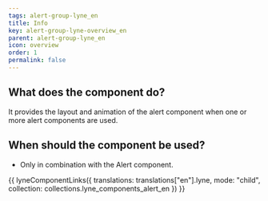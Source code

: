 ```yaml
---
tags: alert-group-lyne_en
title: Info
key: alert-group-lyne-overview_en
parent: alert-group-lyne_en
icon: overview
order: 1
permalink: false
---
```


## What does the component do?
It provides the layout and animation of the alert component when one or more alert components are used.

## When should the component be used?
* Only in combination with the Alert component.

{{ lyneComponentLinks({
  translations: translations["en"].lyne,
  mode: "child",
  collection: collections.lyne_components_alert_en
}) }}